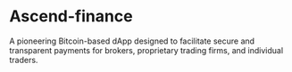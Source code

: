 # Ascend-finance
A pioneering Bitcoin-based dApp designed to facilitate secure and transparent payments for brokers, proprietary trading firms, and individual traders.
